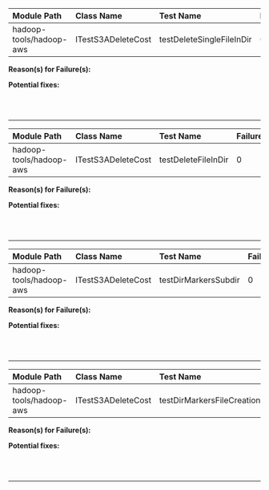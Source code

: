 | Module Path | Class Name | Test Name | Failures | Errors |
| :----------- | :--------- | :-------- | :------- | :----- |
| hadoop-tools/hadoop-aws | ITestS3ADeleteCost | testDeleteSingleFileInDir | 0 | 4 |

**Reason(s) for Failure(s):**


**Potential fixes:**









<br><br>
________
| Module Path | Class Name | Test Name | Failures | Errors |
| :----------- | :--------- | :-------- | :------- | :----- |
| hadoop-tools/hadoop-aws | ITestS3ADeleteCost | testDeleteFileInDir | 0 | 4 |

**Reason(s) for Failure(s):**


**Potential fixes:**









<br><br>
________
| Module Path | Class Name | Test Name | Failures | Errors |
| :----------- | :--------- | :-------- | :------- | :----- |
| hadoop-tools/hadoop-aws | ITestS3ADeleteCost | testDirMarkersSubdir | 0 | 4 |

**Reason(s) for Failure(s):**


**Potential fixes:**









<br><br>
________
| Module Path | Class Name | Test Name | Failures | Errors |
| :----------- | :--------- | :-------- | :------- | :----- |
| hadoop-tools/hadoop-aws | ITestS3ADeleteCost | testDirMarkersFileCreation | 0 | 4 |

**Reason(s) for Failure(s):**


**Potential fixes:**









<br><br>
________
